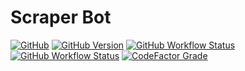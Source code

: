 # Scraper Bot

[![GitHub](https://img.shields.io/github/license/RobertoBochet/scraper-bot?style=flat-square)](https://github.com/RobertoBochet/scraper-bot)
[![GitHub Version](https://img.shields.io/github/v/tag/RobertoBochet/scraper-bot?label=version&style=flat-square)](https://github.com/RobertoBochet/scraper-bot)
[![GitHub Workflow Status](https://img.shields.io/github/workflow/status/RobertoBochet/scraper-bot/test-code?label=test%20code&style=flat-square)](https://github.com/RobertoBochet/scraper-bot)
[![GitHub Workflow Status](https://img.shields.io/github/workflow/status/RobertoBochet/scraper-bot/build-container?label=build%20container&style=flat-square)](https://github.com/RobertoBochet/scraper-bot/pkgs/container/scraper-bot)
[![CodeFactor Grade](https://img.shields.io/codefactor/grade/github/RobertoBochet/scraper-bot?style=flat-square)](https://www.codefactor.io/repository/github/robertobochet/scraper-bot)
